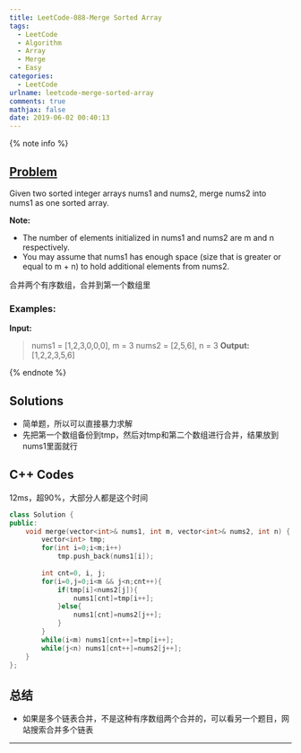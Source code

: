 ```yaml
---
title: LeetCode-088-Merge Sorted Array
tags:
  - LeetCode
  - Algorithm
  - Array
  - Merge
  - Easy
categories:
  - LeetCode
urlname: leetcode-merge-sorted-array
comments: true
mathjax: false
date: 2019-06-02 00:40:13
---
```


<meta name="referrer" content="no-referrer" />

{% note info %}
## [Problem](https://leetcode-cn.com/problems/merge-sorted-array/)   
Given two sorted integer arrays nums1 and nums2, merge nums2 into nums1 as one sorted array.

**Note:** 

- The number of elements initialized in nums1 and nums2 are m and n respectively.
- You may assume that nums1 has enough space (size that is greater or equal to m + n) to hold additional elements from nums2.

合并两个有序数组，合并到第一个数组里

### Examples:
**Input:**
> nums1 = [1,2,3,0,0,0], m = 3
> nums2 = [2,5,6],       n = 3
**Output:**
> [1,2,2,3,5,6]

{% endnote %}
<!--more-->

## Solutions
- 简单题，所以可以直接暴力求解
- 先把第一个数组备份到tmp，然后对tmp和第二个数组进行合并，结果放到nums1里面就行


## C++ Codes
12ms，超90%，大部分人都是这个时间

```C++
class Solution {
public:
    void merge(vector<int>& nums1, int m, vector<int>& nums2, int n) {
        vector<int> tmp;
        for(int i=0;i<m;i++)
            tmp.push_back(nums1[i]);
        
        int cnt=0, i, j;
        for(i=0,j=0;i<m && j<n;cnt++){
            if(tmp[i]<nums2[j]){
                nums1[cnt]=tmp[i++];
            }else{
                nums1[cnt]=nums2[j++];
            }
        }
        while(i<m) nums1[cnt++]=tmp[i++];
        while(j<n) nums1[cnt++]=nums2[j++];
    }
};
```

## 总结
- 如果是多个链表合并，不是这种有序数组两个合并的，可以看另一个题目，网站搜索合并多个链表


------
